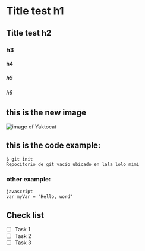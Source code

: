 # Title test h1
## Title test h2
### h3
#### h4
##### h5
###### h6

## this is the new image
![image of Yaktocat](https://octodex.github.com/images/yaktocat.png)

## this is the code example:
```
$ git init
Repocitorio de git vacio ubicado en lala lolo mimi
```
### other example:
```
javascript
var myVar = "Hello, word"
```

## Check list

- [ ] Task 1
- [ ] Task 2
- [ ] Task 3
